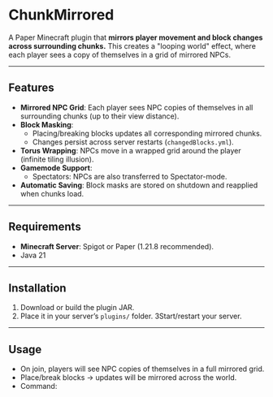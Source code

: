 # ChunkMirrored

A Paper Minecraft plugin that **mirrors player movement and block changes across surrounding chunks.**
This creates a "looping world" effect, where each player sees a copy of themselves in a grid of mirrored NPCs.

---

## Features
- **Mirrored NPC Grid**: Each player sees NPC copies of themselves in all surrounding chunks (up to their view distance).
- **Block Masking**:  
  - Placing/breaking blocks updates all corresponding mirrored chunks.  
  - Changes persist across server restarts (`changedBlocks.yml`).
- **Torus Wrapping**: NPCs move in a wrapped grid around the player (infinite tiling illusion).
- **Gamemode Support**:  
  - Spectators: NPCs are also transferred to Spectator-mode.  
- **Automatic Saving**: Block masks are stored on shutdown and reapplied when chunks load.

---

## Requirements
- **Minecraft Server**: Spigot or Paper (1.21.8 recommended).
- Java 21

---

## Installation
1. Download or build the plugin JAR.
2. Place it in your server’s `plugins/` folder.
3Start/restart your server.

---

## Usage
- On join, players will see NPC copies of themselves in a full mirrored grid.  
- Place/break blocks → updates will be mirrored across the world.  
- Command:
